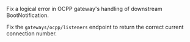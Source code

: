 Fix a logical error in OCPP gateway's handling of downstream BootNotification.

Fix the `gateways/ocpp/listeners` endpoint to return the correct current connection number.
